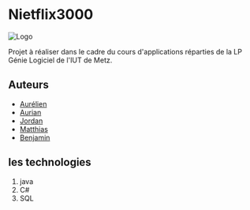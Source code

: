 # Nietflix3000

![Logo](https://m.media-amazon.com/images/G/01/IMDb/BG_square._CB1509067564_SY230_SX307_AL_.png)

Projet à réaliser dans le cadre du cours d'applications réparties de la LP Génie Logiciel de l'IUT de Metz.

## Auteurs

- [Aurélien](https://github.com/AurelienADVANCED)
- [Aurian](https://github.com/VeXRod)
- [Jordan](https://github.com/DrYruo)
- [Matthias](https://github.com/matthiassmnt)
- [Benjamin](https://github.com/n0uben)

## les technologies

1. java
2. C#
3. SQL


